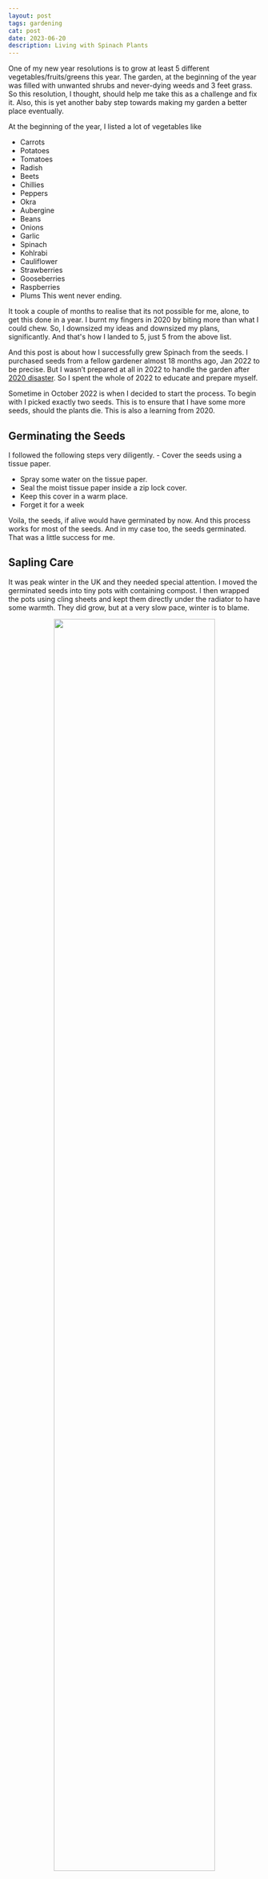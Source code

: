 ```yaml
---
layout: post
tags: gardening
cat: post
date: 2023-06-20
description: Living with Spinach Plants
---
```


One of my new year resolutions is to grow at least 5 different vegetables/fruits/greens this year. The garden, at the beginning of the year was filled with unwanted shrubs and never-dying weeds and 3 feet grass. So this resolution, I thought, should help me take this as a challenge and fix it. Also, this is yet another baby step towards making my garden a better place eventually. 

At the beginning of the year, I listed a lot of vegetables like
- Carrots
- Potatoes
- Tomatoes
- Radish
- Beets
- Chillies
- Peppers
- Okra
- Aubergine
- Beans
- Onions
- Garlic
- Spinach
- Kohlrabi
- Cauliflower
- Strawberries
- Gooseberries
- Raspberries
- Plums
This went never ending. 

It took a couple of months to realise that its not possible for me, alone, to get this done in a year. I burnt my fingers in 2020 by biting more than what I could chew. So, I downsized my ideas and downsized my plans, significantly. And that's how I landed to 5, just 5 from the above list.

And this post is about how I successfully grew Spinach from the seeds. I purchased seeds from a fellow gardener almost 18 months ago, Jan 2022 to be precise. But I wasn’t prepared at all in 2022 to handle the garden after [2020 disaster](/blog/2023/01/22/my-gardening.html). So I spent the whole of 2022 to educate and prepare myself.

Sometime in October 2022 is when I decided to start the process. To begin with I picked exactly two seeds. This is to ensure that I have some more seeds, should the plants die. This is also a learning from 2020. 

## Germinating the Seeds
I followed the following steps very diligently. - Cover the seeds using a tissue paper.
- Spray some water on the tissue paper.
- Seal the moist tissue paper inside a zip lock cover.
- Keep this cover in a warm place.
- Forget it for a week

Voila, the seeds, if alive would have germinated by now. And this process works for most of the seeds. And in my case too, the seeds germinated. That was a little success for me. 

## Sapling Care
It was peak winter in the UK and they needed special attention. I moved the germinated seeds into tiny pots with containing compost. I then wrapped the pots using cling sheets and kept them directly under the radiator to have some warmth. They did grow, but at a very slow pace, winter is to blame. 

<p style="text-align:center;"> 
    <img src="/blog/assets/images/Spinach_01_Potting.jpeg" width="80%"/> 
</p>

By Jan 2023, they grew up to 10cm. However they started to wilt. One of the plants appeared as if it can die any day. I did share the photos of this wilting/dying plants on the social media and got various responses. I tried almost every idea - I reduced the water intake, changed the soil base, added plant food, moved them under sunlight/radiator. I just noticed that the plants aren’t recovering at all. But the good news at that time was, they did not give up too. 

<p style="text-align:center;"> 
    <img src="/blog/assets/images/Spinach_02_Wilting.jpeg" width="80%"/> 
</p>

I continued doing the same for around 6 weeks and then the plants started to recover slowly and progressed well, again in a very low pace. 

In March 2023 I thought I will keep these plants inside the [diy greenhouse with diy thermostat attached heater](/blog/2023/04/21/winter,-garden-and-the-greenhouse.html). To be on the safer side, I only moved one of the plants. The faulty thermostat heater the greenhouse up over 35 degrees Celsius burning the apical stem. Luckily I moved the plant on time. It did take couple of weeks to recover. 

<p style="text-align:center;"> 
    <img src="/blog/assets/images/Spinach_03_Growing_01.jpeg" width="40%"/> 
    <img src="/blog/assets/images/Spinach_03_Growing_02.jpeg" width="40%"/> 
</p>

<p style="text-align:center;"> 
    <img src="/blog/assets/images/Spinach_03_Growing_05.jpeg" width="80%"/> 
</p>

<p style="text-align:center;"> 
    <img src="/blog/assets/images/Spinach_03_Growing_03.jpeg" width="40%"/> 
    <img src="/blog/assets/images/Spinach_03_Growing_04.jpeg" width="40%"/> 
</p>

## Good News
The weather in the UK started to get better in May. The day time temperature was good enough for me to move the plants. The everyday routine was the move the plant outdoors in the morning and move them back indoors during sunsets and during the occasional rains. 

By June, my birth month, the plants did so well, that they were almost ready to pick. So when my wife asked me on what I’d like to have for my birthday, I didn’t even have a second thought. I instantly asked if she can cook spinach for me. 

<p style="text-align:center;"> 
    <img src="/blog/assets/images/Spinach_04_Harvest.jpeg" width="80%"/> 
</p>

Long story short, I had the best lunch on my birthday! 

Update: Until now (early July), we've cooked Spinach thrice and have picked at least 450g. The plants are doing well 🤞